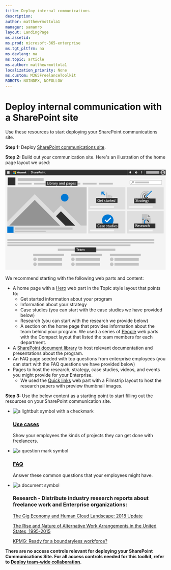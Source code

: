 ```yaml
---
title: Deploy internal communications
description:  
author: matthewrmottola1
manager: samanro
layout: LandingPage
ms.assetid: 
ms.prod: microsoft-365-enterprise
ms.tgt_pltfrm: na
ms.devlang: na
ms.topic: article
ms.author: matthewrmottola1
localization_priority: None 
ms.custom: M365FreelanceToolkit
ROBOTS: NOINDEX, NOFOLLOW
---
```

Deploy internal communication with a SharePoint site
=========================================

Use these resources to start deploying your SharePoint communications site.

**Step 1:** Deploy <a href="https://support.office.com/article/create-a-communication-site-in-sharepoint-online-7fb44b20-a72f-4d2c-9173-fc8f59ba50eb">SharePoint communications site</a>.

**Step 2:** Build out your communication site. 
Here's an illustration of the home page layout we used:

![SharePoint communications site with hero and people web parts](media/M365-Freelance-Toolkit-comm-site-expanded-520px.png)

We recommend starting with the following web parts and content:
- A home page with a <a href="https://support.office.com/article/Use-the-Hero-web-part-D57F449B-19A0-4B0D-8CE3-BE5866430645">Hero</a> web part in the Topic style layout that points to:
    - Get started information about your program
    - Information about your strategy
    - Case studies (you can start with the case studies we have provided below)
    - Research (you can start with the research we provide below)
    - A section on the home page that provides information about the team behind your program. We used a series of <a href="https://support.office.com/article/Show-people-profiles-on-your-page-with-the-People-web-part-7E52C5F6-2D72-48FA-A9D3-D2750765FA05">People</a> web parts with the Compact layout that listed the team members for each department.
- A <a href="https://support.office.com/article/introduction-to-libraries-7d4221d9-8fb9-40d5-8441-2374c84b5e26">SharePoint document library</a> to host relevant documentation and presentations about the program.
- An FAQ page seeded with top questions from enterprise employees (you can start with the FAQ questions we have provided below)
- Pages to host the research, strategy, case studies, videos, and events you might provide for your Enterprise.
    - We used the <a href="https://support.office.com/article/use-the-quick-links-web-part-e1df7561-209d-4362-96d4-469f85ab2a82">Quick links</a> web part with a Filmstrip layout to host the research papers with preview thumbnail images.

**Step 3:** Use the below content as a starting point to start filling out the resources on your SharePoint communication site.

<ul class="panelContent cardsF cols cols2">
    <li>
        <div class="cardSize">
            <div class="cardPadding">
                <div class="card">
                    <div class="cardImageOuter">
                        <div class="cardImage">
                            <img src="https://docs.microsoft.com/en-us/office/media/icons/lightbulb-idea-capture-blue.svg" alt="a lightbult symbol with a checkmark" />
                        </div>
                    </div>
                    <div class="cardText">
                        <h3><a href="media\downloads\CaseStudies.pdf">Use cases</a></h3>
                        <p>Show your employees the kinds of projects they can get done with freelancers.</p>
                    </div>
                </div>
            </div>
        </div>
    </li>
    <li>
        <div class="cardSize">
            <div class="cardPadding">
                <div class="card">
                    <div class="cardImageOuter">
                        <div class="cardImage">
                            <img src="https://docs.microsoft.com/en-us/office/media/icons/help.svg" alt="a question mark symbol" />
                        </div>
                    </div>
                    <div class="cardText">
                        <h3><a href="media\downloads\FrequentlyAskedQuestions.pdf">FAQ</a></h3>
                        <p>Answer these common questions that your employees might have.</p>
                    </div>
                </div>
            </div>
        </div>
    </li>
</ul>

<ul class="panelContent cardsF cols cols2">
    <li>
        <div class="cardSize">
            <div class="cardPadding">
                <div class="card">
                    <div class="cardImageOuter">
                        <div class="cardImage">
                            <img src="https://docs.microsoft.com/en-us/office/media/icons/document.svg" alt="a document symbol" />
                        </div>
                    </div>
                    <div class="cardText">
                        <h3>Research - Distribute industry research reports about freelance work and Enterprise organizations:</a></h3>
                        <p><a href="http://www.cvent.com/events/2019-collaboration-in-the-gig-economy-europe/custom-19-8e0bdbc22c7643cfaea5779b421ba767.aspx">The Gig Economy and Human Cloud Landscape: 2018 Update</a></p>
                        <p><a href="https://www.nber.org/papers/w22667.pdf">The Rise and Nature of Alternative Work Arrangements in the United States, 1995-2015</a></p>
                        <p><a href="https://advisory.kpmg.us/content/dam/advisory/en/pdfs/boundaryless-workforce.pdf">KPMG: Ready for a boundaryless workforce?</a></p>
                    </div>
                </div>
            </div>
        </div>
    </li>
</ul>

**There are no access controls relevant for deploying your SharePoint Communications Site. For all access controls needed for this toolkit, refer to [Deploy team-wide collaboration](teamwidecollaborationdownload.md).**
